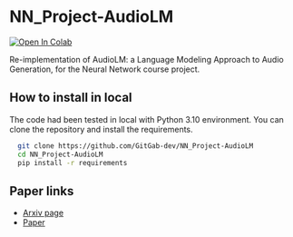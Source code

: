 # NN_Project-AudioLM
<a target="_blank" href="https://colab.research.google.com/github/GitGab-dev/NN_Project-AudioLM/blob/main/Report.ipynb">
  <img src="https://colab.research.google.com/assets/colab-badge.svg" alt="Open In Colab"/>
</a>

Re-implementation of AudioLM: a Language Modeling Approach to Audio Generation, for the Neural Network course project.

## How to install in local

The code had been tested in local with Python 3.10 environment. You can clone the repository and install the requirements.

```bash
  git clone https://github.com/GitGab-dev/NN_Project-AudioLM
  cd NN_Project-AudioLM
  pip install -r requirements
``` 

## Paper links

 - [Arxiv page](https://arxiv.org/abs/2209.03143)
 - [Paper](https://arxiv.org/pdf/2209.03143.pdf)
